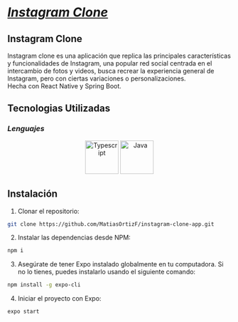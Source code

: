# [_**Instagram Clone**_](https://github.com/MatiasOrtizF/instagram-clone-app "Live app")

## Instagram Clone
Instagram clone es una aplicación que replica las principales características y funcionalidades de Instagram, una popular red social centrada en el intercambio de fotos y videos, busca recrear la experiencia general de Instagram, pero con ciertas variaciones o personalizaciones.<br>
Hecha con React Native y Spring Boot.


## Tecnologias Utilizadas
### _Lenguajes_
<p align='center'>
    <img height="75"src="https://cdn.iconscout.com/icon/free/png-256/free-typescript-3521774-2945272.png?f=webp&w=256" alt="Typescript">
    <img height="75"src="https://cdn.iconscout.com/icon/free/png-256/free-java-59-1174952.png?f=webp&w=256" alt="Java">
</p>


## Instalación
1. Clonar el repositorio:
```sh
git clone https://github.com/MatiasOrtizF/instagram-clone-app.git
```
2. Instalar las dependencias desde NPM:
```sh
npm i
```
3. Asegúrate de tener Expo instalado globalmente en tu computadora. Si no lo tienes, puedes instalarlo usando el siguiente comando:
```sh
npm install -g expo-cli
```
4. Iniciar el proyecto con Expo:
```sh
expo start
```